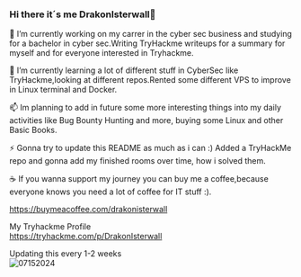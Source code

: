### Hi there it´s me DrakonIsterwall👋

<!--
**DrakonIsterwall/DrakonIsterwall** is a ✨ _special_ ✨ repository because its `README.md` (this file) appears on your GitHub profile.

Here are some ideas to get you started:

- 🔭 I’m currently working on ...
- 🌱 I’m currently learning ...
- 👯 I’m looking to collaborate on ...
- 🤔 I’m looking for help with ...
- 💬 Ask me about ...
- 📫 How to reach me: ...
- 😄 Pronouns: ...
- ⚡ Fun fact: ...
-->

🔭 I’m currently working on my carrer in the cyber sec business and studying for a bachelor in cyber sec.Writing TryHackme writeups for a summary for myself and for everyone interested in Tryhackme.

🌱 I’m currently learning a lot of different stuff in CyberSec like TryHackme,looking at different repos.Rented some different VPS to improve in Linux terminal and Docker.
   

📫 Im planning to add in future some more interesting things into my daily activities like Bug Bounty Hunting and more, buying some Linux and other Basic Books.
   
⚡ Gonna try to update this README as much as i can :) Added a TryHackMe repo and gonna add my finished rooms over time, how i solved them.

☕ If you wanna support my journey you can buy me a coffee,because everyone knows you need a lot of coffee for IT stuff :).

https://buymeacoffee.com/drakonisterwall

My Tryhackme Profile <br>
https://tryhackme.com/p/DrakonIsterwall

Updating this every 1-2 weeks<br>
![07152024](https://github.com/user-attachments/assets/1d1ce281-925b-4fe2-b650-b6429ffab664)





